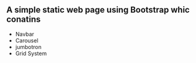 ## A simple static web page using Bootstrap whic conatins
* Navbar
* Carousel
* jumbotron
* Grid System



